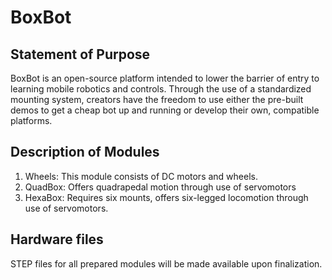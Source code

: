 # BoxBot

## Statement of Purpose
BoxBot is an open-source platform intended to lower the barrier of entry to learning mobile robotics and controls.
Through the use of a standardized mounting system, creators have the freedom to use either the pre-built demos 
to get a cheap bot up and running or develop their own, compatible platforms. 

## Description of Modules

1. Wheels: This module consists of DC motors and wheels.
2. QuadBox: Offers quadrapedal motion through use of servomotors
3. HexaBox: Requires six mounts, offers six-legged locomotion through use of servomotors.

## Hardware files
STEP files for all prepared modules will be made available upon finalization.
